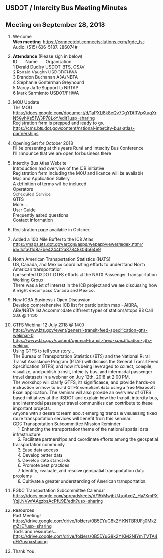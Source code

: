

## USDOT / Intercity Bus Meeting Minutes   
## Meeting on September 28, 2018   

1. Welcome   
**Web meeting:**  https://connectdot.connectsolutions.com/fgdc_tsc   
Audio: (515) 606-5187, 286074#   

2. **Attendance** (Please sign in below)   
ID &nbsp; &nbsp; &nbsp; Name &nbsp; &nbsp; &nbsp; Organization     
1  Derald Dudley   USDOT, BTS, OSAV   
2  Ronald Vaughn   USDOT/FHWA  
3  Brandon Buchanan   ABA/NBTA  
4  Stephanie Gonterman   Greyhound  
5  Marcy Jaffe   Support to NRTAP  
6  Mark Sarmiento   USDOT/FHWA     

3. MOU Update  
The MOU  
https://docs.google.com/document/d/1aPXLi8k8eQv7CgYDtRVpXtuqXrN5GyhKs51W3P78LoY/edit?usp=sharing  
Registration form is prepped and ready to go.  
	https://cms.bts.dot.gov/content/national-intercity-bus-atlas-partnerships  

4. Opening Set for October 2018  
I’ll be presenting at this years Rural and Intercity Bus Conference  
I’ll announce that we are open for business there     

5. Intercity Bus Atlas Website  
Introduction and overview of the ICB initiative  
Registration form including the MOU and licence will be available  
Map and Application Gallery  
A definition of terms will be included.  
Operators  
Scheduled Service  
GTFS  
More…  
User Guide  
Frequently asked questions  
Contact information  

6. Registration page available in October.  

7. Added a 100 Mile Buffer to the ICB Atlas  
https://maps.bts.dot.gov/arcgis/apps/webappviewer/index.html?id=dcfa01d8a7be4244b2a87848804b64e9  

8. North American Transportation Statistics (NATS)  
US, Canada, and  Mexico coordinating efforts to understand North American transportation.  
I presented USDOT GTFS efforts at the NATS Passenger Transportation Working Group  
There was a lot of interest in the ICB project and we are discussing how it might encompass Canada and Mexico.  

9. New ICBA Business / Open Discussion  
Develop comprehensive ICB list for participation map - AIBRA, ABA/NBTA list
Accommodate different types of stations/stops
BB
Call S.G. @ 1430
	
10. GTFS Webinar 12 July 2018 @ 1400  
https://www.bts.gov/event/general-transit-feed-specification-gtfs-webinar-0  
https://www.bts.gov/content/general-transit-feed-specification-gtfs-webinar  
Using GTFS to tell your story…  
The Bureau of Transportation Statistics (BTS) and the National Rural Transit Assistance Program (RTAP) will discuss the General Transit Feed Specification (GTFS) and how it’s being leveraged to collect, compile, visualize, and publish transit, intercity bus, and intermodal passenger travel datasets in a webinar on July 12th, 2018 at 2:00 PM.  
The workshop will clarify GTFS, its significance, and provide hands-on instruction on how to build GTFS compliant data using a free Microsoft Excel application.   The seminar will also provide an overview of GTFS based initiatives at the USDOT and explain how the transit, intercity bus, and intermodal passenger travel communities can contribute to these important projects.  
Anyone with a desire to learn about emerging trends in visualizing fixed route transportation services will benefit from this seminar.  
GDC Transportation Subcommittee Mission Reminder  
&nbsp; &nbsp; 1. Enhancing the transportation theme of the national spatial data infrastructure  
&nbsp; &nbsp; 2. Facilitate partnerships and coordinate efforts among the geospatial transportation community  
&nbsp; &nbsp; 3. Ease data access  
&nbsp; &nbsp; 4. Develop better data  
&nbsp; &nbsp; 5. Develop data standards  
&nbsp; &nbsp; 6. Promote best practices  
&nbsp; &nbsp; 7. Identify, evaluate, and resolve geospatial transportation data problems  
&nbsp; &nbsp; 8. Cultivate a greater understanding of American transportation.  
 	
11. FGDC Transportation Subcommittee Calendar  
https://docs.google.com/spreadsheets/d/15kMwjbUJzoAxdZ_Ha7XmPXYqjLNVwfAAgzbsAcPfU9E/edit?usp=sharing  

12. Resources  
Past Meetings  
https://drive.google.com/drive/folders/0B5DYuG8k2YIKNTBRUFg0MkZmZkE?usp=sharing  
Tools and resources...  
https://drive.google.com/drive/folders/0B5DYuG8k2YIKM2NIYmlTVTA4dFk?usp=sharing  

13. Thank You.  

